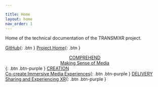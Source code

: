 ```yaml
---

title: Home
layout: home
nav_order: 1
---
```

Home of the technical documentation of the TRANSMIXR project.

[GitHub](https://github.com/Transmixr){: .btn }
[Project Home](https://transmixr.eu/){: .btn }

[<center>COMPREHEND<br/>Making Sense of Media</center>](https://transmixr.github.io/comp_mediaselection/){: .btn .btn-purple }
[CREATION<br/>Co-create Immersive Media Experiences](https://transmixr.github.io/comp_creation/){: .btn .btn-purple }
[DELIVERY<br/>Sharing and Experiencing XR](https://transmixr.github.io/comp_experience/){: .btn .btn-purple }

